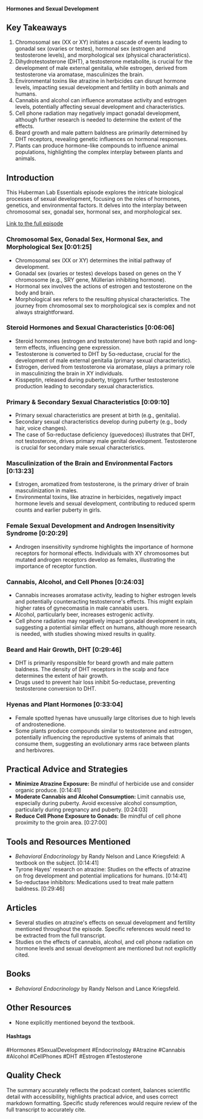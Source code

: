 #### Hormones and Sexual Development

## Key Takeaways
1. Chromosomal sex (XX or XY) initiates a cascade of events leading to gonadal sex (ovaries or testes), hormonal sex (estrogen and testosterone levels), and morphological sex (physical characteristics).
2. Dihydrotestosterone (DHT), a testosterone metabolite, is crucial for the development of male external genitalia, while estrogen, derived from testosterone via aromatase, masculinizes the brain.
3. Environmental toxins like atrazine in herbicides can disrupt hormone levels, impacting sexual development and fertility in both animals and humans.
4. Cannabis and alcohol can influence aromatase activity and estrogen levels, potentially affecting sexual development and characteristics.
5. Cell phone radiation may negatively impact gonadal development, although further research is needed to determine the extent of the effects.
6. Beard growth and male pattern baldness are primarily determined by DHT receptors, revealing genetic influences on hormonal responses.
7.  Plants can produce hormone-like compounds to influence animal populations, highlighting the complex interplay between plants and animals.

## Introduction
This Huberman Lab Essentials episode explores the intricate biological processes of sexual development, focusing on the roles of hormones, genetics, and environmental factors.  It delves into the interplay between chromosomal sex, gonadal sex, hormonal sex, and morphological sex.


[Link to the full episode](https://www.youtube.com/watch?v=FCFQx3cA0Lg)

### Chromosomal Sex, Gonadal Sex, Hormonal Sex, and Morphological Sex [0:01:25]
- Chromosomal sex (XX or XY) determines the initial pathway of development.
- Gonadal sex (ovaries or testes) develops based on genes on the Y chromosome (e.g., SRY gene, Müllerian inhibiting hormone).
- Hormonal sex involves the actions of estrogen and testosterone on the body and brain.
- Morphological sex refers to the resulting physical characteristics.  The journey from chromosomal sex to morphological sex is complex and not always straightforward.

### Steroid Hormones and Sexual Characteristics [0:06:06]
- Steroid hormones (estrogen and testosterone) have both rapid and long-term effects, influencing gene expression.
- Testosterone is converted to DHT by 5α-reductase, crucial for the development of male external genitalia (primary sexual characteristic).
- Estrogen, derived from testosterone via aromatase, plays a primary role in masculinizing the brain in XY individuals.
- Kisspeptin, released during puberty, triggers further testosterone production leading to secondary sexual characteristics.

### Primary & Secondary Sexual Characteristics [0:09:10]
- Primary sexual characteristics are present at birth (e.g., genitalia).
- Secondary sexual characteristics develop during puberty (e.g., body hair, voice changes).
- The case of 5α-reductase deficiency (guevedoces) illustrates that DHT, not testosterone, drives primary male genital development.  Testosterone is crucial for secondary male sexual characteristics.


### Masculinization of the Brain and Environmental Factors [0:13:23]
- Estrogen, aromatized from testosterone, is the primary driver of brain masculinization in males.
- Environmental toxins, like atrazine in herbicides, negatively impact hormone levels and sexual development, contributing to reduced sperm counts and earlier puberty in girls.

### Female Sexual Development and Androgen Insensitivity Syndrome [0:20:29]
- Androgen insensitivity syndrome highlights the importance of hormone receptors for hormonal effects.  Individuals with XY chromosomes but mutated androgen receptors develop as females, illustrating the importance of receptor function.

### Cannabis, Alcohol, and Cell Phones [0:24:03]
- Cannabis increases aromatase activity, leading to higher estrogen levels and potentially counteracting testosterone's effects. This might explain higher rates of gynecomastia in male cannabis users.
- Alcohol, particularly beer, increases estrogenic activity.
- Cell phone radiation may negatively impact gonadal development in rats, suggesting a potential similar effect on humans, although more research is needed, with studies showing mixed results in quality.

### Beard and Hair Growth, DHT [0:29:46]
- DHT is primarily responsible for beard growth and male pattern baldness.  The density of DHT receptors in the scalp and face determines the extent of hair growth.
- Drugs used to prevent hair loss inhibit 5α-reductase, preventing testosterone conversion to DHT.

### Hyenas and Plant Hormones [0:33:04]
- Female spotted hyenas have unusually large clitorises due to high levels of androstenedione.
- Some plants produce compounds similar to testosterone and estrogen, potentially influencing the reproductive systems of animals that consume them, suggesting an evolutionary arms race between plants and herbivores.

## Practical Advice and Strategies
- **Minimize Atrazine Exposure:**  Be mindful of herbicide use and consider organic produce. [0:14:41]
- **Moderate Cannabis and Alcohol Consumption:**  Limit cannabis use, especially during puberty.  Avoid excessive alcohol consumption, particularly during pregnancy and puberty. [0:24:03]
- **Reduce Cell Phone Exposure to Gonads:** Be mindful of cell phone proximity to the groin area.  [0:27:00]

## Tools and Resources Mentioned
-  *Behavioral Endocrinology* by Randy Nelson and Lance Kriegsfeld:  A textbook on the subject. [0:14:41]
- Tyrone Hayes' research on atrazine:  Studies on the effects of atrazine on frog development and potential implications for humans. [0:14:41]
- 5α-reductase inhibitors: Medications used to treat male pattern baldness. [0:29:46]

## Articles
-  Several studies on atrazine's effects on sexual development and fertility mentioned throughout the episode.  Specific references would need to be extracted from the full transcript.
-  Studies on the effects of cannabis, alcohol, and cell phone radiation on hormone levels and sexual development are mentioned but not explicitly cited.

## Books
- *Behavioral Endocrinology* by Randy Nelson and Lance Kriegsfeld.

## Other Resources
- None explicitly mentioned beyond the textbook.

#### Hashtags
#Hormones #SexualDevelopment #Endocrinology #Atrazine #Cannabis #Alcohol #CellPhones #DHT #Estrogen #Testosterone


## Quality Check
The summary accurately reflects the podcast content, balances scientific detail with accessibility, highlights practical advice, and uses correct markdown formatting.  Specific study references would require review of the full transcript to accurately cite.
